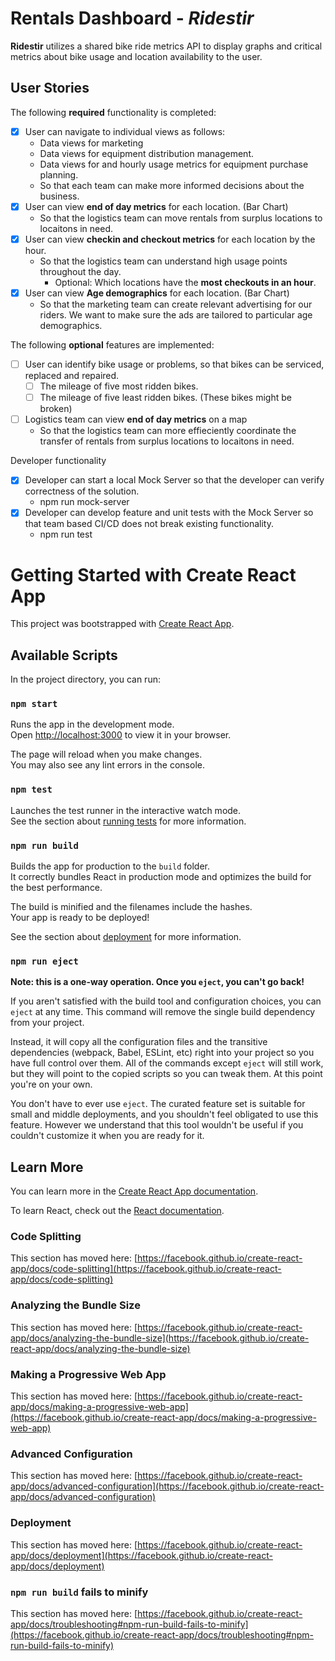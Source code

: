 # Rentals Dashboard - *Ridestir*

**Ridestir** utilizes a shared bike ride metrics API to display graphs and critical metrics about bike usage and location availability to the user.

## User Stories

The following **required** functionality is completed:
* [x] User can navigate to individual views as follows:
    * Data views for marketing
    * Data views for equipment distribution management.
    * Data views for and hourly usage metrics for equipment purchase planning.
    * So that each team can make more informed decisions about the business.
* [x] User can view **end of day metrics** for each location. (Bar Chart)
    * So that the logistics team can move rentals from surplus locations to locaitons in need. 
*[x] User can view **checkin and checkout metrics** for each location by the hour.
    * So that the logistics team can understand high usage points throughout the day.
        * Optional: Which locations have the **most checkouts in an hour**.
* [x] User can view **Age demographics** for each location. (Bar Chart)
    * So that the marketing team can create relevant advertising for our riders. We want to make sure the ads are tailored to particular age demographics.


The following **optional** features are implemented:

* [ ] User can identify bike usage or problems, so that bikes can be serviced, replaced and repaired.
  * [ ] The mileage of five most ridden bikes.
  * [ ] The mileage of five least ridden bikes. (These bikes might be broken)
* [ ] Logistics team can view **end of day metrics** on a map
    * So that the logistics team can more effieciently coordinate the transfer of rentals from surplus locations to locaitons in need.


Developer functionality
* [x] Developer can start a local Mock Server so that the developer can verify correctness of the solution.
    * npm run mock-server
* [x] Developer can develop feature and unit tests with the Mock Server so that team based CI/CD does not break existing functionality.
    * npm run test


# Getting Started with Create React App

This project was bootstrapped with [Create React App](https://github.com/facebook/create-react-app).

## Available Scripts

In the project directory, you can run:

### `npm start`

Runs the app in the development mode.\
Open [http://localhost:3000](http://localhost:3000) to view it in your browser.

The page will reload when you make changes.\
You may also see any lint errors in the console.

### `npm test`

Launches the test runner in the interactive watch mode.\
See the section about [running tests](https://facebook.github.io/create-react-app/docs/running-tests) for more information.

### `npm run build`

Builds the app for production to the `build` folder.\
It correctly bundles React in production mode and optimizes the build for the best performance.

The build is minified and the filenames include the hashes.\
Your app is ready to be deployed!

See the section about [deployment](https://facebook.github.io/create-react-app/docs/deployment) for more information.

### `npm run eject`

**Note: this is a one-way operation. Once you `eject`, you can't go back!**

If you aren't satisfied with the build tool and configuration choices, you can `eject` at any time. This command will remove the single build dependency from your project.

Instead, it will copy all the configuration files and the transitive dependencies (webpack, Babel, ESLint, etc) right into your project so you have full control over them. All of the commands except `eject` will still work, but they will point to the copied scripts so you can tweak them. At this point you're on your own.

You don't have to ever use `eject`. The curated feature set is suitable for small and middle deployments, and you shouldn't feel obligated to use this feature. However we understand that this tool wouldn't be useful if you couldn't customize it when you are ready for it.

## Learn More

You can learn more in the [Create React App documentation](https://facebook.github.io/create-react-app/docs/getting-started).

To learn React, check out the [React documentation](https://reactjs.org/).

### Code Splitting

This section has moved here: [https://facebook.github.io/create-react-app/docs/code-splitting](https://facebook.github.io/create-react-app/docs/code-splitting)

### Analyzing the Bundle Size

This section has moved here: [https://facebook.github.io/create-react-app/docs/analyzing-the-bundle-size](https://facebook.github.io/create-react-app/docs/analyzing-the-bundle-size)

### Making a Progressive Web App

This section has moved here: [https://facebook.github.io/create-react-app/docs/making-a-progressive-web-app](https://facebook.github.io/create-react-app/docs/making-a-progressive-web-app)

### Advanced Configuration

This section has moved here: [https://facebook.github.io/create-react-app/docs/advanced-configuration](https://facebook.github.io/create-react-app/docs/advanced-configuration)

### Deployment

This section has moved here: [https://facebook.github.io/create-react-app/docs/deployment](https://facebook.github.io/create-react-app/docs/deployment)

### `npm run build` fails to minify

This section has moved here: [https://facebook.github.io/create-react-app/docs/troubleshooting#npm-run-build-fails-to-minify](https://facebook.github.io/create-react-app/docs/troubleshooting#npm-run-build-fails-to-minify)
